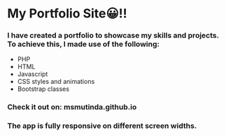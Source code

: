 # My Portfolio Site😀!!

### I have created a portfolio to showcase my skills and projects. To achieve this, I made use of the following:
- PHP
- HTML
- Javascript
- CSS styles and animations
- Bootstrap classes


### Check it out on: msmutinda.github.io
### The app is fully responsive on different screen widths.